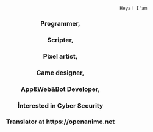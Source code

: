                                                              Heya! I'am

<h3 align="center">Programmer,</h3>
<h3 align="center">Scripter,</h3>
<h3 align="center">Pixel artist,</h3>
<h3 align="center">Game designer,</h3>
<h3 align="center">App&Web&Bot Developer,</h3>
<h3 align="center">İnterested in Cyber Security</h3>
<h3 align="center">Translator at https://openanime.net</h3>
